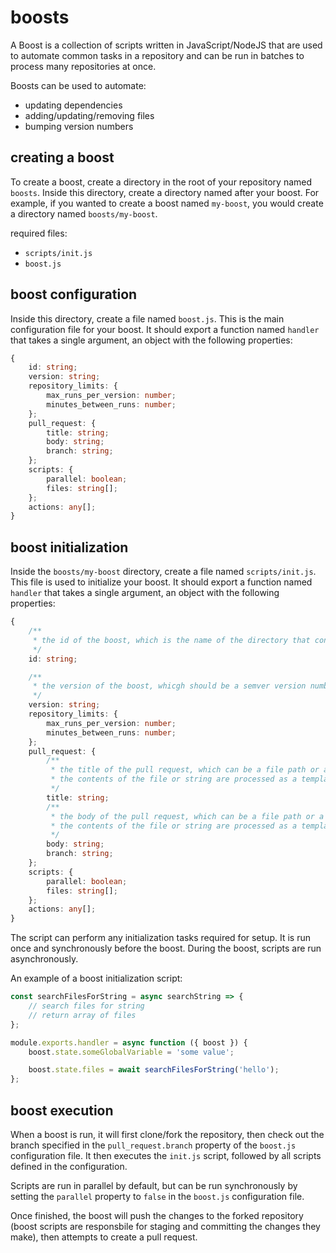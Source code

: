 # boosts

A Boost is a collection of scripts written in JavaScript/NodeJS that are used to automate common tasks in a repository and can be run in batches to process many repositories at once.

Boosts can be used to automate:

-   updating dependencies
-   adding/updating/removing files
-   bumping version numbers

## creating a boost

To create a boost, create a directory in the root of your repository named `boosts`. Inside this directory, create a directory named after your boost. For example, if you wanted to create a boost named `my-boost`, you would create a directory named `boosts/my-boost`.

required files:

-   `scripts/init.js`
-   `boost.js`

## boost configuration

Inside this directory, create a file named `boost.js`. This is the main configuration file for your boost. It should export a function named `handler` that takes a single argument, an object with the following properties:

```typescript
{
    id: string;
    version: string;
    repository_limits: {
        max_runs_per_version: number;
        minutes_between_runs: number;
    };
    pull_request: {
        title: string;
        body: string;
        branch: string;
    };
    scripts: {
        parallel: boolean;
        files: string[];
    };
    actions: any[];
}
```

## boost initialization

Inside the `boosts/my-boost` directory, create a file named `scripts/init.js`. This file is used to initialize your boost. It should export a function named `handler` that takes a single argument, an object with the following properties:

```typescript
{
    /**
     * the id of the boost, which is the name of the directory that contains the boost.
     */
    id: string;

    /**
     * the version of the boost, whicgh should be a semver version number like `1.0.0`.
     */
    version: string;
    repository_limits: {
        max_runs_per_version: number;
        minutes_between_runs: number;
    };
    pull_request: {
        /**
         * the title of the pull request, which can be a file path or a string.
         * the contents of the file or string are processed as a template using * * edge.js.
         */
        title: string;
        /**
         * the body of the pull request, which can be a file path or a string.
         * the contents of the file or string are processed as a template using * * edge.js.
         */
        body: string;
        branch: string;
    };
    scripts: {
        parallel: boolean;
        files: string[];
    };
    actions: any[];
}
```

The script can perform any initialization tasks required for setup. It is run once and synchronously before the boost. During the boost, scripts are run asynchronously.

An example of a boost initialization script:

```javascript
const searchFilesForString = async searchString => {
    // search files for string
    // return array of files
};

module.exports.handler = async function ({ boost }) {
    boost.state.someGlobalVariable = 'some value';

    boost.state.files = await searchFilesForString('hello');
};
```

## boost execution

When a boost is run, it will first clone/fork the repository, then check out the branch specified in the `pull_request.branch` property of the `boost.js` configuration file. It then executes the `init.js` script, followed by all scripts defined in the configuration.

Scripts are run in parallel by default, but can be run synchronously by setting the `parallel` property to `false` in the `boost.js` configuration file.

Once finished, the boost will push the changes to the forked repository (boost scripts are responsbile for staging and committing the changes they make), then attempts to create a pull request.
